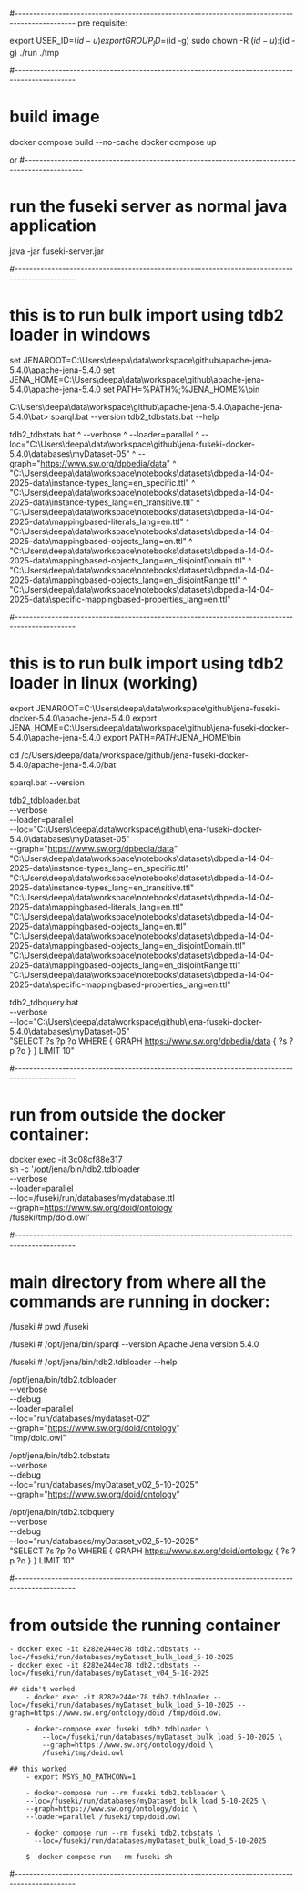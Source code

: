 #----------------------------------------------------------------------------------------------
pre requisite:

export USER_ID=$(id -u)
export GROUP_ID=$(id -g)
sudo chown -R $(id -u):$(id -g) ./run ./tmp

#----------------------------------------------------------------------------------------------
# build image
docker compose build --no-cache
docker compose up

or 
#----------------------------------------------------------------------------------------------
     
# run the fuseki server as normal java application
java -jar fuseki-server.jar

#----------------------------------------------------------------------------------------------
# this is to run bulk import using tdb2 loader in windows
  set JENAROOT=C:\Users\deepa\data\workspace\github\apache-jena-5.4.0\apache-jena-5.4.0
  set JENA_HOME=C:\Users\deepa\data\workspace\github\apache-jena-5.4.0\apache-jena-5.4.0
  set PATH=%PATH%;%JENA_HOME%\bin

C:\Users\deepa\data\workspace\github\apache-jena-5.4.0\apache-jena-5.4.0\bat>
sparql.bat --version
tdb2_tdbstats.bat  --help

tdb2_tdbstats.bat ^
--verbose ^ 
--loader=parallel ^
--loc="C:\Users\deepa\data\workspace\github\jena-fuseki-docker-5.4.0\databases\myDataset-05" ^
--graph="https://www.sw.org/dpbedia/data" ^
"C:\Users\deepa\data\workspace\notebooks\datasets\dbpedia-14-04-2025-data\instance-types_lang=en_specific.ttl" ^
"C:\Users\deepa\data\workspace\notebooks\datasets\dbpedia-14-04-2025-data\instance-types_lang=en_transitive.ttl" ^
"C:\Users\deepa\data\workspace\notebooks\datasets\dbpedia-14-04-2025-data\mappingbased-literals_lang=en.ttl" ^
"C:\Users\deepa\data\workspace\notebooks\datasets\dbpedia-14-04-2025-data\mappingbased-objects_lang=en.ttl" ^
"C:\Users\deepa\data\workspace\notebooks\datasets\dbpedia-14-04-2025-data\mappingbased-objects_lang=en_disjointDomain.ttl" ^
"C:\Users\deepa\data\workspace\notebooks\datasets\dbpedia-14-04-2025-data\mappingbased-objects_lang=en_disjointRange.ttl" ^
"C:\Users\deepa\data\workspace\notebooks\datasets\dbpedia-14-04-2025-data\specific-mappingbased-properties_lang=en.ttl"

#----------------------------------------------------------------------------------------------
# this is to run bulk import using tdb2 loader in linux (working)
  export JENAROOT=C:\\Users\\deepa\\data\\workspace\\github\\jena-fuseki-docker-5.4.0\\apache-jena-5.4.0
  export JENA_HOME=C:\\Users\\deepa\\data\\workspace\\github\\jena-fuseki-docker-5.4.0\\apache-jena-5.4.0
  export PATH=$PATH:$JENA_HOME\\bin

  cd /c/Users/deepa/data/workspace/github/jena-fuseki-docker-5.4.0/apache-jena-5.4.0/bat

  sparql.bat --version

  tdb2_tdbloader.bat \
    --verbose \
    --loader=parallel \
    --loc="C:\Users\deepa\data\workspace\github\jena-fuseki-docker-5.4.0\databases\myDataset-05" \
    --graph="https://www.sw.org/dpbedia/data" \
    "C:\Users\deepa\data\workspace\notebooks\datasets\dbpedia-14-04-2025-data\instance-types_lang=en_specific.ttl" \
    "C:\Users\deepa\data\workspace\notebooks\datasets\dbpedia-14-04-2025-data\instance-types_lang=en_transitive.ttl" \
    "C:\Users\deepa\data\workspace\notebooks\datasets\dbpedia-14-04-2025-data\mappingbased-literals_lang=en.ttl" \
    "C:\Users\deepa\data\workspace\notebooks\datasets\dbpedia-14-04-2025-data\mappingbased-objects_lang=en.ttl" \
    "C:\Users\deepa\data\workspace\notebooks\datasets\dbpedia-14-04-2025-data\mappingbased-objects_lang=en_disjointDomain.ttl" \
    "C:\Users\deepa\data\workspace\notebooks\datasets\dbpedia-14-04-2025-data\mappingbased-objects_lang=en_disjointRange.ttl" \
    "C:\Users\deepa\data\workspace\notebooks\datasets\dbpedia-14-04-2025-data\specific-mappingbased-properties_lang=en.ttl"

  tdb2_tdbquery.bat \
    --verbose \
    --loc="C:\Users\deepa\data\workspace\github\jena-fuseki-docker-5.4.0\databases\myDataset-05" \
    "SELECT ?s ?p ?o WHERE { GRAPH <https://www.sw.org/dpbedia/data> { ?s ?p ?o } } LIMIT 10"

#----------------------------------------------------------------------------------------------
# run from outside the docker container:
docker exec -it 3c08cf88e317 \
  sh -c '/opt/jena/bin/tdb2.tdbloader \
         --verbose \
         --loader=parallel \
         --loc=/fuseki/run/databases/mydatabase.ttl \
         --graph=https://www.sw.org/doid/ontology \
         /fuseki/tmp/doid.owl'

#----------------------------------------------------------------------------------------------
# main directory from where all the commands are running in docker: 
/fuseki # pwd
/fuseki

/fuseki # /opt/jena/bin/sparql --version
Apache Jena version 5.4.0

/fuseki # /opt/jena/bin/tdb2.tdbloader --help

/opt/jena/bin/tdb2.tdbloader \
--verbose \
--debug \
--loader=parallel \
--loc="run/databases/mydataset-02" \
--graph="https://www.sw.org/doid/ontology" \
"tmp/doid.owl"

/opt/jena/bin/tdb2.tdbstats \
--verbose \
--debug \
--loc="run/databases/myDataset_v02_5-10-2025" \
--graph="https://www.sw.org/doid/ontology"

/opt/jena/bin/tdb2.tdbquery \
--verbose \
--debug \
--loc="run/databases/myDataset_v02_5-10-2025" \
"SELECT ?s ?p ?o WHERE { GRAPH <https://www.sw.org/doid/ontology> { ?s ?p ?o } } LIMIT 10"

#----------------------------------------------------------------------------------------------

# from outside the running container
    - docker exec -it 8282e244ec78 tdb2.tdbstats --loc=/fuseki/run/databases/myDataset_bulk_load_5-10-2025
    - docker exec -it 8282e244ec78 tdb2.tdbstats --loc=/fuseki/run/databases/myDataset_v04_5-10-2025

    ## didn't worked
        - docker exec -it 8282e244ec78 tdb2.tdbloader --loc=/fuseki/run/databases/myDataset_bulk_load_5-10-2025 --graph=https://www.sw.org/ontology/doid /tmp/doid.owl
         
        - docker-compose exec fuseki tdb2.tdbloader \
            --loc=/fuseki/run/databases/myDataset_bulk_load_5-10-2025 \
            --graph=https://www.sw.org/ontology/doid \
            /fuseki/tmp/doid.owl
    
    ## this worked
        - export MSYS_NO_PATHCONV=1
        
        - docker-compose run --rm fuseki tdb2.tdbloader \
        --loc=/fuseki/run/databases/myDataset_bulk_load_5-10-2025 \
        --graph=https://www.sw.org/ontology/doid \
        --loader=parallel /fuseki/tmp/doid.owl

        - docker compose run --rm fuseki tdb2.tdbstats \
          --loc=/fuseki/run/databases/myDataset_bulk_load_5-10-2025

        $  docker compose run --rm fuseki sh
#----------------------------------------------------------------------------------------------